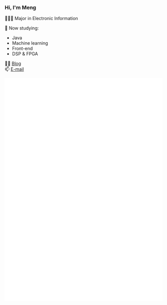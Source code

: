 ### Hi, I'm Meng  

👩🏻‍🎓 Major in Electronic Information  

🧐 Now studying:  
- Java  
- Machine learning  
- Front-end  
- DSP & FPGA  

✍🏻 [Blog](https://mengisok.github.io)  
📫 [E-mail](mailto:hanmengisok@gmail.com)
<!--
**mengisok/mengisok** is a ✨ _special_ ✨ repository because its `README.md` (this file) appears on your GitHub profile.

Here are some ideas to get you started:

- 🔭 I’m currently working on ...
- 🌱 I’m currently learning ...
- 👯 I’m looking to collaborate on ...
- 🤔 I’m looking for help with ...
- 💬 Ask me about ...
- 📫 How to reach me: ...
- 😄 Pronouns: ...
- ⚡ Fun fact: ...
-->

![Metrics](/github-metrics.svg)
